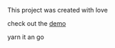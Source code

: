 This project was created with love

check out the [demo](https://polasymbiose.github.io/olasbyebyeboard/)

yarn it an go
